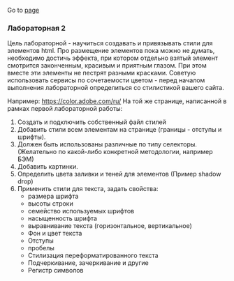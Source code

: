 Go to [page](https://chu412.github.io/Sem3-Web-Lab2/)

### Лабораторная 2


Цель лабораторной - научиться создавать и привязывать стили для элементов html. Про размещение элементов пока можно не думать, необходимо достичь эффекта, при котором отдельно взятый элемент смотрится законченным, красивым и приятным глазом. При этом вместе эти элементы не пестрят разными красками. Советую использовать сервисы по сочетаемости цветом - перед началом выполнения лабораторной определиться со стилистикой вашего сайта.

Например: https://color.adobe.com/ru/
На той же странице, написанной в рамках первой лабораторной работы:
1)	Создать и подключить собственный файл стилей
2)	Добавить стили всем элементам на странице (границы - отступы и шрифты). 
3)	Должен быть использованы различные по типу селекторы. (Желательно по какой-либо конкретной методологии, например БЭМ)
4)	Добавить картинки.
5)	Определить цвета заливки и теней для элементов (Пример shadow drop)
6)	Применить стили для текста, задать свойства:
    -	размера шрифта
    -	высоты строки
    -	семейство используемых шрифтов
    -	насыщенность шрифта
    -	выравнивание текста (горизонтальное, вертикальное)
    -	Фон и цвет текста
    -	Отступы
    -	пробелы
    -	Стилизация  переформатированного текста
    -	Подчеркивание, зачеркивание и  другие
    -	Регистр символов

